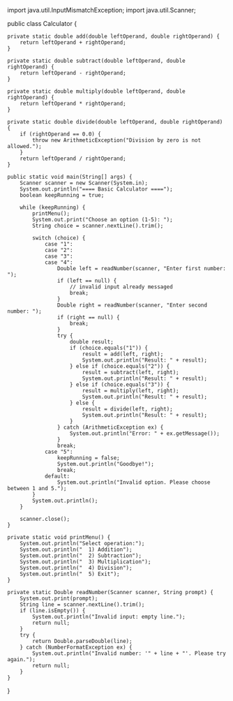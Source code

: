 import java.util.InputMismatchException;
import java.util.Scanner;

public class Calculator {

    private static double add(double leftOperand, double rightOperand) {
        return leftOperand + rightOperand;
    }

    private static double subtract(double leftOperand, double rightOperand) {
        return leftOperand - rightOperand;
    }

    private static double multiply(double leftOperand, double rightOperand) {
        return leftOperand * rightOperand;
    }

    private static double divide(double leftOperand, double rightOperand) {
        if (rightOperand == 0.0) {
            throw new ArithmeticException("Division by zero is not allowed.");
        }
        return leftOperand / rightOperand;
    }

    public static void main(String[] args) {
        Scanner scanner = new Scanner(System.in);
        System.out.println("==== Basic Calculator ====");
        boolean keepRunning = true;

        while (keepRunning) {
            printMenu();
            System.out.print("Choose an option (1-5): ");
            String choice = scanner.nextLine().trim();

            switch (choice) {
                case "1":
                case "2":
                case "3":
                case "4":
                    Double left = readNumber(scanner, "Enter first number: ");
                    if (left == null) {
                        // invalid input already messaged
                        break;
                    }
                    Double right = readNumber(scanner, "Enter second number: ");
                    if (right == null) {
                        break;
                    }
                    try {
                        double result;
                        if (choice.equals("1")) {
                            result = add(left, right);
                            System.out.println("Result: " + result);
                        } else if (choice.equals("2")) {
                            result = subtract(left, right);
                            System.out.println("Result: " + result);
                        } else if (choice.equals("3")) {
                            result = multiply(left, right);
                            System.out.println("Result: " + result);
                        } else {
                            result = divide(left, right);
                            System.out.println("Result: " + result);
                        }
                    } catch (ArithmeticException ex) {
                        System.out.println("Error: " + ex.getMessage());
                    }
                    break;
                case "5":
                    keepRunning = false;
                    System.out.println("Goodbye!");
                    break;
                default:
                    System.out.println("Invalid option. Please choose between 1 and 5.");
            }
            System.out.println();
        }

        scanner.close();
    }

    private static void printMenu() {
        System.out.println("Select operation:");
        System.out.println("  1) Addition");
        System.out.println("  2) Subtraction");
        System.out.println("  3) Multiplication");
        System.out.println("  4) Division");
        System.out.println("  5) Exit");
    }

    private static Double readNumber(Scanner scanner, String prompt) {
        System.out.print(prompt);
        String line = scanner.nextLine().trim();
        if (line.isEmpty()) {
            System.out.println("Invalid input: empty line.");
            return null;
        }
        try {
            return Double.parseDouble(line);
        } catch (NumberFormatException ex) {
            System.out.println("Invalid number: '" + line + "'. Please try again.");
            return null;
        }
    }
}

